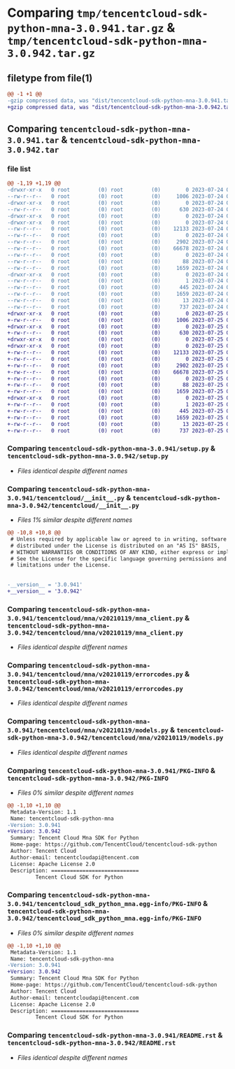 # Comparing `tmp/tencentcloud-sdk-python-mna-3.0.941.tar.gz` & `tmp/tencentcloud-sdk-python-mna-3.0.942.tar.gz`

## filetype from file(1)

```diff
@@ -1 +1 @@
-gzip compressed data, was "dist/tencentcloud-sdk-python-mna-3.0.941.tar", last modified: Mon Jul 24 00:40:20 2023, max compression
+gzip compressed data, was "dist/tencentcloud-sdk-python-mna-3.0.942.tar", last modified: Tue Jul 25 04:21:37 2023, max compression
```

## Comparing `tencentcloud-sdk-python-mna-3.0.941.tar` & `tencentcloud-sdk-python-mna-3.0.942.tar`

### file list

```diff
@@ -1,19 +1,19 @@
-drwxr-xr-x   0 root         (0) root         (0)        0 2023-07-24 00:40:20.000000 tencentcloud-sdk-python-mna-3.0.941/
--rw-r--r--   0 root         (0) root         (0)     1006 2023-07-24 00:40:20.000000 tencentcloud-sdk-python-mna-3.0.941/setup.py
-drwxr-xr-x   0 root         (0) root         (0)        0 2023-07-24 00:40:20.000000 tencentcloud-sdk-python-mna-3.0.941/tencentcloud/
--rw-r--r--   0 root         (0) root         (0)      630 2023-07-24 00:40:20.000000 tencentcloud-sdk-python-mna-3.0.941/tencentcloud/__init__.py
-drwxr-xr-x   0 root         (0) root         (0)        0 2023-07-24 00:40:20.000000 tencentcloud-sdk-python-mna-3.0.941/tencentcloud/mna/
-drwxr-xr-x   0 root         (0) root         (0)        0 2023-07-24 00:40:20.000000 tencentcloud-sdk-python-mna-3.0.941/tencentcloud/mna/v20210119/
--rw-r--r--   0 root         (0) root         (0)    12133 2023-07-24 00:40:20.000000 tencentcloud-sdk-python-mna-3.0.941/tencentcloud/mna/v20210119/mna_client.py
--rw-r--r--   0 root         (0) root         (0)        0 2023-07-24 00:40:20.000000 tencentcloud-sdk-python-mna-3.0.941/tencentcloud/mna/v20210119/__init__.py
--rw-r--r--   0 root         (0) root         (0)     2902 2023-07-24 00:40:20.000000 tencentcloud-sdk-python-mna-3.0.941/tencentcloud/mna/v20210119/errorcodes.py
--rw-r--r--   0 root         (0) root         (0)    66678 2023-07-24 00:40:20.000000 tencentcloud-sdk-python-mna-3.0.941/tencentcloud/mna/v20210119/models.py
--rw-r--r--   0 root         (0) root         (0)        0 2023-07-24 00:40:20.000000 tencentcloud-sdk-python-mna-3.0.941/tencentcloud/mna/__init__.py
--rw-r--r--   0 root         (0) root         (0)       88 2023-07-24 00:40:20.000000 tencentcloud-sdk-python-mna-3.0.941/setup.cfg
--rw-r--r--   0 root         (0) root         (0)     1659 2023-07-24 00:40:20.000000 tencentcloud-sdk-python-mna-3.0.941/PKG-INFO
-drwxr-xr-x   0 root         (0) root         (0)        0 2023-07-24 00:40:20.000000 tencentcloud-sdk-python-mna-3.0.941/tencentcloud_sdk_python_mna.egg-info/
--rw-r--r--   0 root         (0) root         (0)        1 2023-07-24 00:40:20.000000 tencentcloud-sdk-python-mna-3.0.941/tencentcloud_sdk_python_mna.egg-info/dependency_links.txt
--rw-r--r--   0 root         (0) root         (0)      445 2023-07-24 00:40:20.000000 tencentcloud-sdk-python-mna-3.0.941/tencentcloud_sdk_python_mna.egg-info/SOURCES.txt
--rw-r--r--   0 root         (0) root         (0)     1659 2023-07-24 00:40:20.000000 tencentcloud-sdk-python-mna-3.0.941/tencentcloud_sdk_python_mna.egg-info/PKG-INFO
--rw-r--r--   0 root         (0) root         (0)       13 2023-07-24 00:40:20.000000 tencentcloud-sdk-python-mna-3.0.941/tencentcloud_sdk_python_mna.egg-info/top_level.txt
--rw-r--r--   0 root         (0) root         (0)      737 2023-07-24 00:40:20.000000 tencentcloud-sdk-python-mna-3.0.941/README.rst
+drwxr-xr-x   0 root         (0) root         (0)        0 2023-07-25 04:21:37.000000 tencentcloud-sdk-python-mna-3.0.942/
+-rw-r--r--   0 root         (0) root         (0)     1006 2023-07-25 04:21:36.000000 tencentcloud-sdk-python-mna-3.0.942/setup.py
+drwxr-xr-x   0 root         (0) root         (0)        0 2023-07-25 04:21:37.000000 tencentcloud-sdk-python-mna-3.0.942/tencentcloud/
+-rw-r--r--   0 root         (0) root         (0)      630 2023-07-25 04:21:36.000000 tencentcloud-sdk-python-mna-3.0.942/tencentcloud/__init__.py
+drwxr-xr-x   0 root         (0) root         (0)        0 2023-07-25 04:21:37.000000 tencentcloud-sdk-python-mna-3.0.942/tencentcloud/mna/
+drwxr-xr-x   0 root         (0) root         (0)        0 2023-07-25 04:21:37.000000 tencentcloud-sdk-python-mna-3.0.942/tencentcloud/mna/v20210119/
+-rw-r--r--   0 root         (0) root         (0)    12133 2023-07-25 04:21:36.000000 tencentcloud-sdk-python-mna-3.0.942/tencentcloud/mna/v20210119/mna_client.py
+-rw-r--r--   0 root         (0) root         (0)        0 2023-07-25 04:21:36.000000 tencentcloud-sdk-python-mna-3.0.942/tencentcloud/mna/v20210119/__init__.py
+-rw-r--r--   0 root         (0) root         (0)     2902 2023-07-25 04:21:36.000000 tencentcloud-sdk-python-mna-3.0.942/tencentcloud/mna/v20210119/errorcodes.py
+-rw-r--r--   0 root         (0) root         (0)    66678 2023-07-25 04:21:36.000000 tencentcloud-sdk-python-mna-3.0.942/tencentcloud/mna/v20210119/models.py
+-rw-r--r--   0 root         (0) root         (0)        0 2023-07-25 04:21:36.000000 tencentcloud-sdk-python-mna-3.0.942/tencentcloud/mna/__init__.py
+-rw-r--r--   0 root         (0) root         (0)       88 2023-07-25 04:21:37.000000 tencentcloud-sdk-python-mna-3.0.942/setup.cfg
+-rw-r--r--   0 root         (0) root         (0)     1659 2023-07-25 04:21:37.000000 tencentcloud-sdk-python-mna-3.0.942/PKG-INFO
+drwxr-xr-x   0 root         (0) root         (0)        0 2023-07-25 04:21:37.000000 tencentcloud-sdk-python-mna-3.0.942/tencentcloud_sdk_python_mna.egg-info/
+-rw-r--r--   0 root         (0) root         (0)        1 2023-07-25 04:21:37.000000 tencentcloud-sdk-python-mna-3.0.942/tencentcloud_sdk_python_mna.egg-info/dependency_links.txt
+-rw-r--r--   0 root         (0) root         (0)      445 2023-07-25 04:21:37.000000 tencentcloud-sdk-python-mna-3.0.942/tencentcloud_sdk_python_mna.egg-info/SOURCES.txt
+-rw-r--r--   0 root         (0) root         (0)     1659 2023-07-25 04:21:37.000000 tencentcloud-sdk-python-mna-3.0.942/tencentcloud_sdk_python_mna.egg-info/PKG-INFO
+-rw-r--r--   0 root         (0) root         (0)       13 2023-07-25 04:21:37.000000 tencentcloud-sdk-python-mna-3.0.942/tencentcloud_sdk_python_mna.egg-info/top_level.txt
+-rw-r--r--   0 root         (0) root         (0)      737 2023-07-25 04:21:36.000000 tencentcloud-sdk-python-mna-3.0.942/README.rst
```

### Comparing `tencentcloud-sdk-python-mna-3.0.941/setup.py` & `tencentcloud-sdk-python-mna-3.0.942/setup.py`

 * *Files identical despite different names*

### Comparing `tencentcloud-sdk-python-mna-3.0.941/tencentcloud/__init__.py` & `tencentcloud-sdk-python-mna-3.0.942/tencentcloud/__init__.py`

 * *Files 1% similar despite different names*

```diff
@@ -10,8 +10,8 @@
 # Unless required by applicable law or agreed to in writing, software
 # distributed under the License is distributed on an "AS IS" BASIS,
 # WITHOUT WARRANTIES OR CONDITIONS OF ANY KIND, either express or implied.
 # See the License for the specific language governing permissions and
 # limitations under the License.
 
 
-__version__ = '3.0.941'
+__version__ = '3.0.942'
```

### Comparing `tencentcloud-sdk-python-mna-3.0.941/tencentcloud/mna/v20210119/mna_client.py` & `tencentcloud-sdk-python-mna-3.0.942/tencentcloud/mna/v20210119/mna_client.py`

 * *Files identical despite different names*

### Comparing `tencentcloud-sdk-python-mna-3.0.941/tencentcloud/mna/v20210119/errorcodes.py` & `tencentcloud-sdk-python-mna-3.0.942/tencentcloud/mna/v20210119/errorcodes.py`

 * *Files identical despite different names*

### Comparing `tencentcloud-sdk-python-mna-3.0.941/tencentcloud/mna/v20210119/models.py` & `tencentcloud-sdk-python-mna-3.0.942/tencentcloud/mna/v20210119/models.py`

 * *Files identical despite different names*

### Comparing `tencentcloud-sdk-python-mna-3.0.941/PKG-INFO` & `tencentcloud-sdk-python-mna-3.0.942/PKG-INFO`

 * *Files 0% similar despite different names*

```diff
@@ -1,10 +1,10 @@
 Metadata-Version: 1.1
 Name: tencentcloud-sdk-python-mna
-Version: 3.0.941
+Version: 3.0.942
 Summary: Tencent Cloud Mna SDK for Python
 Home-page: https://github.com/TencentCloud/tencentcloud-sdk-python
 Author: Tencent Cloud
 Author-email: tencentcloudapi@tencent.com
 License: Apache License 2.0
 Description: ============================
         Tencent Cloud SDK for Python
```

### Comparing `tencentcloud-sdk-python-mna-3.0.941/tencentcloud_sdk_python_mna.egg-info/PKG-INFO` & `tencentcloud-sdk-python-mna-3.0.942/tencentcloud_sdk_python_mna.egg-info/PKG-INFO`

 * *Files 0% similar despite different names*

```diff
@@ -1,10 +1,10 @@
 Metadata-Version: 1.1
 Name: tencentcloud-sdk-python-mna
-Version: 3.0.941
+Version: 3.0.942
 Summary: Tencent Cloud Mna SDK for Python
 Home-page: https://github.com/TencentCloud/tencentcloud-sdk-python
 Author: Tencent Cloud
 Author-email: tencentcloudapi@tencent.com
 License: Apache License 2.0
 Description: ============================
         Tencent Cloud SDK for Python
```

### Comparing `tencentcloud-sdk-python-mna-3.0.941/README.rst` & `tencentcloud-sdk-python-mna-3.0.942/README.rst`

 * *Files identical despite different names*

